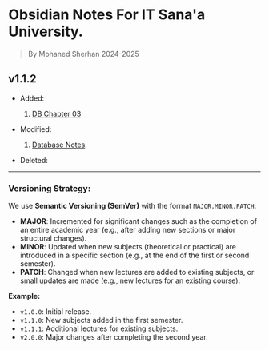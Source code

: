 # Obsidian Notes For IT Sana'a University.

> By Mohaned Sherhan 2024-2025

## v1.1.2

- Added:
    1. [DB Chapter 03](./Year%20Two/Part%20One/Database/DB%20Chapter%2003.md)

- Modified:
    1. [Database Notes](./Year%20Two/Part%20One/Database/Database%20Notes.md).

- Deleted: 

---
### Versioning Strategy:

We use **Semantic Versioning (SemVer)** with the format `MAJOR.MINOR.PATCH`:

- **MAJOR**: Incremented for significant changes such as the completion of an entire academic year (e.g., after adding new sections or major structural changes).
- **MINOR**: Updated when new subjects (theoretical or practical) are introduced in a specific section (e.g., at the end of the first or second semester).
- **PATCH**: Changed when new lectures are added to existing subjects, or small updates are made (e.g., new lectures for an existing course).

**Example:**
- `v1.0.0`: Initial release.
- `v1.1.0`: New subjects added in the first semester.
- `v1.1.1`: Additional lectures for existing subjects.
- `v2.0.0`: Major changes after completing the second year.